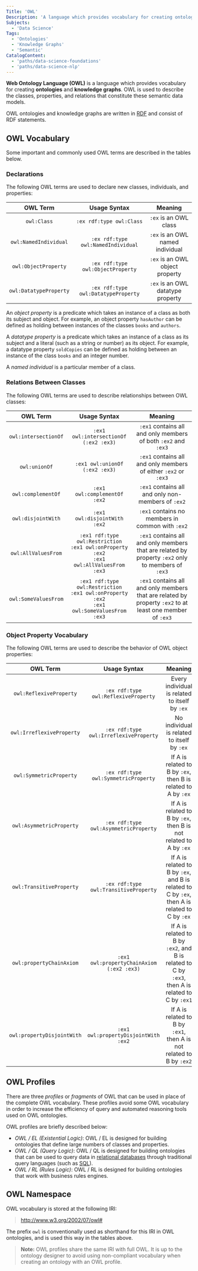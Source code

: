 ```yaml
---
Title: 'OWL'
Description: 'A language which provides vocabulary for creating ontologies and knowledge graphs.'
Subjects:
  - 'Data Science'
Tags:
  - 'Ontologies'
  - 'Knowledge Graphs'
  - 'Semantic'
CatalogContent:
  - 'paths/data-science-foundations'
  - 'paths/data-science-nlp'
---
```


**Web Ontology Language (OWL)** is a language which provides vocabulary for creating **ontologies** and **knowledge graphs**. OWL is used to describe the classes, properties, and relations that constitute these semantic data models.

OWL ontologies and knowledge graphs are written in [RDF](https://www.codecademy.com/resources/docs/general/semantic-technologies/rdf) and consist of RDF statements.

## OWL Vocabulary

Some important and commonly used OWL terms are described in the tables below.

### Declarations

The following OWL terms are used to declare new classes, individuals, and properties:

|        OWL Term        |            Usage Syntax             |                  Meaning          |
| :--------------------: | :---------------------------------: | :-------------------------------: |
|       `owl:Class`      |       `:ex rdf:type owl:Class`      |       `:ex` is an OWL class       |
|  `owl:NamedIndividual` |  `:ex rdf:type owl:NamedIndividual` |  `:ex` is an OWL named individual |
|  `owl:ObjectProperty`  |  `:ex rdf:type owl:ObjectProperty`  |  `:ex` is an OWL object property  |
| `owl:DatatypeProperty` | `:ex rdf:type owl:DatatypeProperty` | `:ex` is an OWL datatype property |

An _object property_ is a predicate which takes an instance of a class as both its subject and object. For example, an object property `hasAuthor` can be defined as holding between instances of the classes `books` and `authors`.

A _datatype property_ is a predicate which takes an instance of a class as its subject and a literal (such as a string or number) as its object. For example, a datatype property `soldCopies` can be defined as holding between an instance of the class `books` and an integer number.

A _named individual_ is a particular member of a class.

### Relations Between Classes

The following OWL terms are used to describe relationships between OWL classes:

|       OWL Term       |             Usage Syntax                                                                            |                                 Meaning                                                                  |
| :------------------: | :--------------------------------------------------------------------------------------------------:| :-------------------------------------------------------------------------------------------------------:|
| `owl:intersectionOf` | `:ex1 owl:intersectionOf (:ex2 :ex3)`                                                               |  `:ex1` contains all and only members of both `:ex2` and `:ex3`                                          |
|    `owl:unionOf`     |     `:ex1 owl:unionOf (:ex2 :ex3)`                                                                  | `:ex1` contains all and only members of either `:ex2` or `:ex3`                                          |
|  `owl:complementOf`  |      `:ex1 owl:complementOf :ex2`                                                                   |        `:ex1` contains all and only non-members of `:ex2`                                                |
|  `owl:disjointWith`  |      `:ex1 owl:disjointWith :ex2`                                                                   |         `:ex1` contains no members in common with `:ex2`                                                 |
| `owl:AllValuesFrom`  |    `:ex1 rdf:type owl:Restriction`<br>`:ex1 owl:onProperty :ex2`<br>`:ex1 owl:AllValuesFrom :ex3`   | `:ex1` contains all and only members that are related by property `:ex2` only to members of `:ex3`       |
| `owl:SomeValuesFrom` |  `:ex1 rdf:type owl:Restriction`<br>`:ex1 owl:onProperty :ex2`<br>`:ex1 owl:SomeValuesFrom :ex3`    | `:ex1` contains all and only members that are related by property `:ex2` to at least one member of `:ex3`|

### Object Property Vocabulary

The following OWL terms are used to describe the behavior of OWL object properties:

|          OWL Term          |              Usage Syntax                 |                                           Meaning                                                 |
| :------------------------: | :---------------------------------------: | :-----------------------------------------------------------------------------------------------: |
|  `owl:ReflexiveProperty`   |   `:ex rdf:type owl:ReflexiveProperty`    |                             Every individual is related to itself by `:ex`                        |
| `owl:IrreflexiveProperty`  |  `:ex rdf:type owl:IrreflexiveProperty`   |                             No individual is related to itself by `:ex`                           |
|  `owl:SymmetricProperty`   |   `:ex rdf:type owl:SymmetricProperty`    |                   If A is related to B by `:ex`, then B is related to A by `:ex`                  |
|  `owl:AsymmetricProperty`  |   `:ex rdf:type owl:AsymmetricProperty`   |                 If A is related to B by `:ex`, then B is not related to A by `:ex`                |
|  `owl:TransitiveProperty`  |   `:ex rdf:type owl:TransitiveProperty`   |   If A is related to B by `:ex`, and B is related to C by `:ex`, then A is related to C by `:ex`  |
|  `owl:propertyChainAxiom`  | `:ex1 owl:propertyChainAxiom (:ex2 :ex3)` | If A is related to B by `:ex2`, and B is related to C by `:ex3`, then A is related to C by `:ex1` |
| `owl:propertyDisjointWith` |    `:ex1 owl:propertyDisjointWith :ex2`   |                If A is related to B by `:ex1`, then A is not related to B by `:ex2`               |

## OWL Profiles

There are three _profiles_ or _fragments_ of OWL that can be used in place of the complete OWL vocabulary. These profiles avoid some OWL vocabulary in order to increase the efficiency of query and automated reasoning tools used on OWL ontologies.

OWL profiles are briefly described below:

- _OWL / EL (Existential Logic)_: OWL / EL is designed for building ontologies that define large numbers of classes and properties.
- _OWL / QL (Query Logic)_: OWL / QL is designed for building ontologies that can be used to query data in [relational databases](https://www.codecademy.com/resources/docs/general/relational-database) through traditional query languages (such as [SQL](https://www.codecademy.com/resources/docs/sql)).
- _OWL / RL (Rules Logic)_: OWL / RL is designed for building ontologies that work with business rules engines.

## OWL Namespace

OWL vocabulary is stored at the following IRI:

> http://www.w3.org/2002/07/owl#

The prefix `owl` is conventionally used as shorthand for this IRI in OWL ontologies, and is used this way in the tables above.

> **Note:** OWL profiles share the same IRI with full OWL. It is up to the ontology designer to avoid using non-compliant vocabulary when creating an ontology with an OWL profile.
